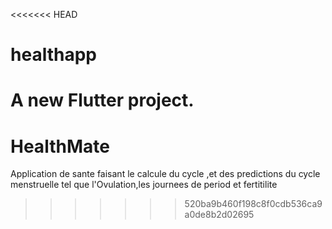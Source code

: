 <<<<<<< HEAD
# healthapp

A new Flutter project.
=======
# HealthMate
Application de sante faisant le calcule du cycle ,et des predictions du cycle menstruelle tel que l'Ovulation,les journees de period et fertitilite
>>>>>>> 520ba9b460f198c8f0cdb536ca9a0de8b2d02695
